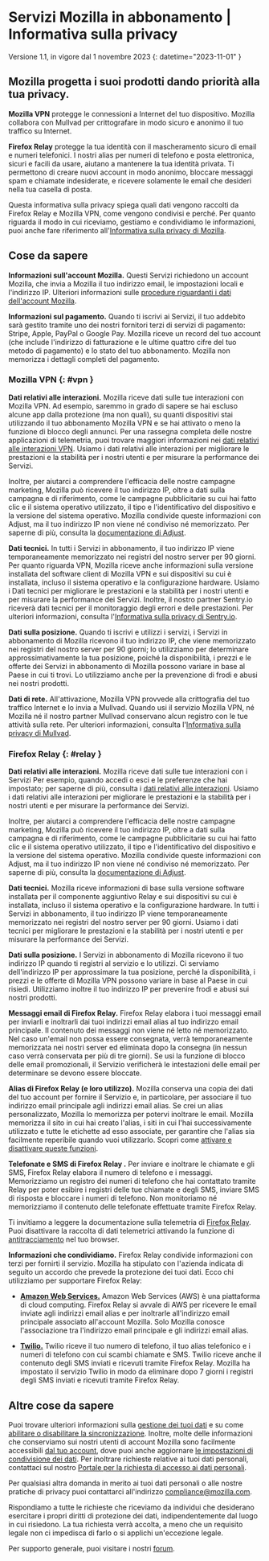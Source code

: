 # Servizi Mozilla in abbonamento | Informativa sulla privacy

Versione 1.1, in vigore dal 1 novembre 2023
{: datetime="2023-11-01" }

## Mozilla progetta i suoi prodotti dando priorità alla tua privacy.

__Mozilla VPN__ protegge le connessioni a Internet del tuo dispositivo. Mozilla collabora con Mullvad per crittografare in modo sicuro e anonimo il tuo traffico su Internet.

__Firefox Relay__ protegge la tua identità con il mascheramento sicuro di email e numeri telefonici. I nostri alias per numeri di telefono e posta elettronica, sicuri e facili da usare, aiutano a mantenere la tua identità privata. Ti permettono di creare nuovi account in modo anonimo, bloccare messaggi spam e chiamate indesiderate, e ricevere solamente le email che desideri nella tua casella di posta.

Questa informativa sulla privacy spiega quali dati vengono raccolti da Firefox Relay e Mozilla VPN, come vengono condivisi e perché. Per quanto riguarda il modo in cui riceviamo, gestiamo e condividiamo le informazioni, puoi anche fare riferimento all'[Informativa sulla privacy di Mozilla](https://www.mozilla.org/privacy/).

## Cose da sapere

__Informazioni sull'account Mozilla.__ Questi Servizi richiedono un account Mozilla, che invia a Mozilla il tuo indirizzo email, le impostazioni locali e l'indirizzo IP. Ulteriori informazioni sulle [procedure riguardanti i dati dell'account Mozilla](https://www.mozilla.org/privacy/mozilla-accounts/).

__Informazioni sul pagamento.__ Quando ti iscrivi ai Servizi, il tuo addebito sarà gestito tramite uno dei nostri fornitori terzi di servizi di pagamento: Stripe, Apple, PayPal o Google Pay. Mozilla riceve un record del tuo account (che include l'indirizzo di fatturazione e le ultime quattro cifre del tuo metodo di pagamento) e lo stato del tuo abbonamento. Mozilla non memorizza i dettagli completi del pagamento.

### Mozilla VPN {: #vpn }

__Dati relativi alle interazioni.__ Mozilla riceve dati sulle tue interazioni con Mozilla VPN. Ad esempio, saremmo in grado di sapere se hai escluso alcune app dalla protezione (ma non quali), su quanti dispositivi stai utilizzando il tuo abbonamento Mozilla VPN e se hai attivato o meno la funzione di blocco degli annunci. Per una rassegna completa delle nostre applicazioni di telemetria, puoi trovare maggiori informazioni nei [dati relativi alle interazioni VPN](https://dictionary.telemetry.mozilla.org/apps/mozilla_vpn). Usiamo i dati relativi alle interazioni per migliorare le prestazioni e la stabilità per i nostri utenti e per misurare la performance dei Servizi.

Inoltre, per aiutarci a comprendere l'efficacia delle nostre campagne marketing, Mozilla può ricevere il tuo indirizzo IP, oltre a dati sulla campagna e di riferimento, come le campagne pubblicitarie su cui hai fatto clic e il sistema operativo utilizzato, il tipo e l'identificativo del dispositivo e la versione del sistema operativo. Mozilla condivide queste informazioni con Adjust, ma il tuo indirizzo IP non viene né condiviso né memorizzato. Per saperne di più, consulta la [documentazione di Adjust](https://github.com/mozilla-mobile/mozilla-vpn-client/blob/main/src/adjust/adjust.md).

__Dati tecnici.__ In tutti i Servizi in abbonamento, il tuo indirizzo IP viene temporaneamente memorizzato nei registri del nostro server per 90 giorni. Per quanto riguarda VPN, Mozilla riceve anche informazioni sulla versione installata del software client di Mozilla VPN e sui dispositivi su cui è installata, incluso il sistema operativo e la configurazione hardware. Usiamo i Dati tecnici per migliorare le prestazioni e la stabilità per i nostri utenti e per misurare la performance dei Servizi. Inoltre, il nostro partner Sentry.io riceverà dati tecnici per il monitoraggio degli errori e delle prestazioni. Per ulteriori informazioni, consulta l'[Informativa sulla privacy di Sentry.io](https://sentry.io/privacy/).

__Dati sulla posizione.__ Quando ti iscrivi e utilizzi i servizi, i Servizi in abbonamento di Mozilla ricevono il tuo indirizzo IP, che viene memorizzato nei registri del nostro server per 90 giorni; lo utilizziamo per determinare approssimativamente la tua posizione, poiché la disponibilità, i prezzi e le offerte dei Servizi in abbonamento di Mozilla possono variare in base al Paese in cui ti trovi. Lo utilizziamo anche per la prevenzione di frodi e abusi nei nostri prodotti.

__Dati di rete.__ All'attivazione, Mozilla VPN provvede alla crittografia del tuo traffico Internet e lo invia a Mullvad. Quando usi il servizio Mozilla VPN, né Mozilla né il nostro partner Mullvad conservano alcun registro con le tue attività sulla rete. Per ulteriori informazioni, consulta l'[Informativa sulla privacy di Mullvad](https://mullvad.net/help/no-logging-data-policy/).

### Firefox Relay {: #relay }

__Dati relativi alle interazioni.__ Mozilla riceve dati sulle tue interazioni con i Servizi Per esempio, quando accedi o esci e le preferenze che hai impostato; per saperne di più, consulta i [dati relativi alle interazioni](https://github.com/mozilla/fx-private-relay/blob/main/METRICS.md). Usiamo i dati relativi alle interazioni per migliorare le prestazioni e la stabilità per i nostri utenti e per misurare la performance dei Servizi.

Inoltre, per aiutarci a comprendere l'efficacia delle nostre campagne marketing, Mozilla può ricevere il tuo indirizzo IP, oltre a dati sulla campagna e di riferimento, come le campagne pubblicitarie su cui hai fatto clic e il sistema operativo utilizzato, il tipo e l'identificativo del dispositivo e la versione del sistema operativo. Mozilla condivide queste informazioni con Adjust, ma il tuo indirizzo IP non viene né condiviso né memorizzato. Per saperne di più, consulta la [documentazione di Adjust](https://github.com/mozilla-mobile/mozilla-vpn-client/blob/main/src/adjust/adjust.md).

__Dati tecnici.__ Mozilla riceve informazioni di base sulla versione software installata per il componente aggiuntivo Relay e sui dispositivi su cui è installata, incluso il sistema operativo e la configurazione hardware. In tutti i Servizi in abbonamento, il tuo indirizzo IP viene temporaneamente memorizzato nei registri del nostro server per 90 giorni. Usiamo i dati tecnici per migliorare le prestazioni e la stabilità per i nostri utenti e per misurare la performance dei Servizi.

__Dati sulla posizione.__ I Servizi in abbonamento di Mozilla ricevono il tuo indirizzo IP quando ti registri al servizio e lo utilizzi. Ci serviamo dell'indirizzo IP per approssimare la tua posizione, perché la disponibilità, i prezzi e le offerte di Mozilla VPN possono variare in base al Paese in cui risiedi. Utilizziamo inoltre il tuo indirizzo IP per prevenire frodi e abusi sui nostri prodotti.

__Messaggi email di Firefox Relay.__ Firefox Relay elabora i tuoi messaggi email per inviarli e inoltrarli dai tuoi indirizzi email alias al tuo indirizzo email principale. Il contenuto dei messaggi non viene né letto né memorizzato. Nel caso un'email non possa essere consegnata, verrà temporaneamente memorizzata nei nostri server ed eliminata dopo la consegna (in nessun caso verrà conservata per più di tre giorni). Se usi la funzione di blocco delle email promozionali, il Servizio verificherà le intestazioni delle email per determinare se devono essere bloccate.

__Alias di Firefox Relay (e loro utilizzo).__ Mozilla conserva una copia dei dati del tuo account per fornire il Servizio e, in particolare, per associare il tuo indirizzo email principale agli indirizzi email alias. Se crei un alias personalizzato, Mozilla lo memorizza per potervi inoltrare le email. Mozilla memorizza il sito in cui hai creato l'alias, i siti in cui l'hai successivamente utilizzato e tutte le etichette ad esso associate, per garantire che l'alias sia facilmente reperibile quando vuoi utilizzarlo. Scopri come [attivare e disattivare queste funzioni](https://relay.firefox.com/faq).

__Telefonate e SMS di Firefox Relay .__ Per inviare e inoltrare le chiamate e gli SMS, Firefox Relay elabora il numero di telefono e i messaggi. Memorizziamo un registro dei numeri di telefono che hai contattato tramite Relay per poter esibire i registri delle tue chiamate e degli SMS, inviare SMS di risposta e bloccare i numeri di telefono. Non monitoriamo né memorizziamo il contenuto delle telefonate effettuate tramite Firefox Relay.

Ti invitiamo a leggere la documentazione sulla telemetria di [Firefox Relay](https://github.com/mozilla/fx-private-relay/blob/main/METRICS.md). Puoi disattivare la raccolta di dati telemetrici attivando la funzione di [antitracciamento](https://support.mozilla.org/kb/how-do-i-turn-do-not-track-feature) nel tuo browser.

__Informazioni che condividiamo.__ Firefox Relay condivide informazioni con terzi per fornirti il servizio. Mozilla ha stipulato con l'azienda indicata di seguito un accordo che prevede la protezione dei tuoi dati. Ecco chi utilizziamo per supportare Firefox Relay:

* __[Amazon Web Services.](https://aws.amazon.com/privacy/)__ Amazon Web Services (AWS) è una piattaforma di cloud computing. Firefox Relay si avvale di AWS per ricevere le email inviate agli indirizzi email alias e per inoltrarle all'indirizzo email principale associato all'account Mozilla. Solo Mozilla conosce l'associazione tra l'indirizzo email principale e gli indirizzi email alias.

* __[Twilio.](https://www.twilio.com/en-us/legal/privacy)__ Twilio riceve il tuo numero di telefono, il tuo alias telefonico e i numeri di telefono con cui scambi chiamate e SMS. Twilio riceve anche il contenuto degli SMS inviati e ricevuti tramite Firefox Relay. Mozilla ha impostato il servizio Twilio in modo da eliminare dopo 7 giorni i registri degli SMS inviati e ricevuti tramite Firefox Relay.

## Altre cose da sapere

Puoi trovare ulteriori informazioni sulla [gestione dei tuoi dati](https://support.mozilla.org/kb/firefox-accounts-managing-account-data) e su come [abilitare o disabilitare la sincronizzazione](https://support.mozilla.org/kb/how-do-i-set-sync-my-computer). Inoltre, molte delle informazioni che conserviamo sui nostri utenti di account Mozilla sono facilmente accessibili [dal tuo account](https://accounts.firefox.com/signin), dove puoi anche aggiornare [le impostazioni di condivisione dei dati](https://accounts.firefox.com/settings/). Per inoltrare richieste relative ai tuoi dati personali, contattaci sul nostro [Portale per la richiesta di accesso ai dati personali](https://privacyportal.onetrust.com/webform/1350748f-7139-405c-8188-22740b3b5587/4ba08202-2ede-4934-a89e-f0b0870f95f0).

Per qualsiasi altra domanda in merito ai tuoi dati personali o alle nostre pratiche di privacy puoi contattarci all'indirizzo compliance@mozilla.com.

Rispondiamo a tutte le richieste che riceviamo da individui che desiderano esercitare i propri diritti di protezione dei dati, indipendentemente dal luogo in cui risiedono. La tua richiesta verrà accolta, a meno che un requisito legale non ci impedisca di farlo o si applichi un'eccezione legale.

Per supporto generale, puoi visitare i nostri [forum](https://support.mozilla.org/).

